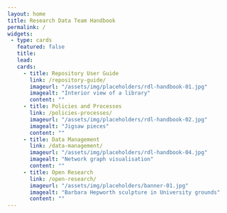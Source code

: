 ```yaml
---
layout: home
title: Research Data Team Handbook
permalink: /
widgets:
 - type: cards
   featured: false
   title: 
   lead: 
   cards:
     - title: Repository User Guide
       link: /repository-guide/
       imageurl: "/assets/img/placeholders/rdl-handbook-01.jpg"
       imagealt: "Interior view of a library"
       content: ""
     - title: Policies and Processes
       link: /policies-processes/
       imageurl: "/assets/img/placeholders/rdl-handbook-02.jpg"
       imagealt: "Jigsaw pieces"
       content: ""
     - title: Data Management
       link: /data-management/
       imageurl: "/assets/img/placeholders/rdl-handbook-04.jpg"
       imagealt: "Network graph visualisation"
       content: ""
     - title: Open Research
       link: /open-research/
       imageurl: "/assets/img/placeholders/banner-01.jpg"
       imagealt: "Barbara Hepworth sculpture in University grounds"
       content: ""
---
```

